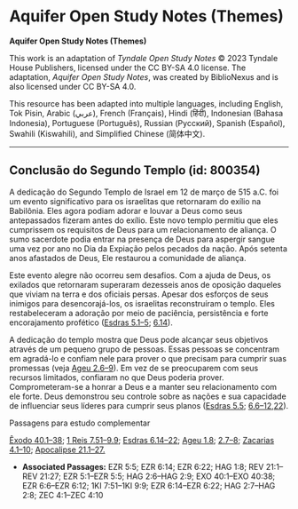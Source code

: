 # Aquifer Open Study Notes (Themes)

**Aquifer Open Study Notes (Themes)**

This work is an adaptation of *Tyndale Open Study Notes* © 2023 Tyndale House Publishers, licensed under the CC BY\-SA 4\.0 license. The adaptation, *Aquifer Open Study Notes*, was created by BiblioNexus and is also licensed under CC BY\-SA 4\.0\.

This resource has been adapted into multiple languages, including English, Tok Pisin, Arabic (عربي), French (Français), Hindi (हिंदी), Indonesian (Bahasa Indonesia), Portuguese (Português), Russian (Русский), Spanish (Español), Swahili (Kiswahili), and Simplified Chinese (简体中文).



--------------------------------

## Conclusão do Segundo Templo (id: 800354)

A dedicação do Segundo Templo de Israel em 12 de março de 515 a.C. foi um evento significativo para os israelitas que retornaram do exílio na Babilônia. Eles agora podiam adorar e louvar a Deus como seus antepassados fizeram antes do exílio. Este novo templo permitiu que eles cumprissem os requisitos de Deus para um relacionamento de aliança. O sumo sacerdote podia entrar na presença de Deus para aspergir sangue uma vez por ano no Dia da Expiação pelos pecados da nação. Após setenta anos afastados de Deus, Ele restaurou a comunidade de aliança.

Este evento alegre não ocorreu sem desafios. Com a ajuda de Deus, os exilados que retornaram superaram dezesseis anos de oposição daqueles que viviam na terra e dos oficiais persas. Apesar dos esforços de seus inimigos para desencorajá\-los, os israelitas reconstruíram o templo. Eles restabeleceram a adoração por meio de paciência, persistência e forte encorajamento profético ([Esdras 5\.1–5](https://ref.ly/Ezra5:1-Ezra5:5); [6\.14](https://ref.ly/Ezra6:14)).

A dedicação do templo mostra que Deus pode alcançar seus objetivos através de um pequeno grupo de pessoas. Essas pessoas se concentram em agradá\-lo e confiam nele para prover o que precisam para cumprir suas promessas (veja [Ageu 2\.6–9](https://ref.ly/Hag2:6-Hag2:9)). Em vez de se preocuparem com seus recursos limitados, confiaram no que Deus poderia prover. Comprometeram\-se a honrar a Deus e a manter seu relacionamento com ele forte. Deus demonstrou seu controle sobre as nações e sua capacidade de influenciar seus líderes para cumprir seus planos ([Esdras 5\.5](https://ref.ly/Ezra5:5); [6\.6–12](https://ref.ly/Ezra6:6-Ezra6:12),[22](https://ref.ly/Ezra6:22)).

Passagens para estudo complementar

[Êxodo 40\.1–38](https://ref.ly/Exod40:1-Exod40:38); [1 Reis 7\.51–9\.9](https://ref.ly/1Kgs7:51-1Kgs9:9); [Esdras 6\.14–22](https://ref.ly/Ezra6:14-Ezra6:22); [Ageu 1\.8](https://ref.ly/Hag1:8); [2\.7–8](https://ref.ly/Hag2:7-Hag2:8); [Zacarias 4\.1–10](https://ref.ly/Zech4:1-Zech4:10); [Apocalipse 21\.1–27\.](https://ref.ly/Rev21:1-Rev21:27)

* **Associated Passages:** EZR 5:5; EZR 6:14; EZR 6:22; HAG 1:8; REV 21:1–REV 21:27; EZR 5:1–EZR 5:5; HAG 2:6–HAG 2:9; EXO 40:1–EXO 40:38; EZR 6:6–EZR 6:12; 1KI 7:51–1KI 9:9; EZR 6:14–EZR 6:22; HAG 2:7–HAG 2:8; ZEC 4:1–ZEC 4:10

